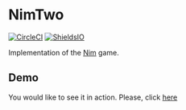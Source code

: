 # NimTwo

[![CircleCI](https://circleci.com/gh/jarmee/nim-two/tree/develop.svg?style=svg)](https://circleci.com/gh/jarmee/nim-two/tree/develop)
[![ShieldsIO](https://img.shields.io/badge/Status-Work%20In%20Progress-orange.svg)](https://github.com/jarmee/nim-two)

Implementation of the [Nim](https://en.wikipedia.org/wiki/Nim) game.

## Demo

You would like to see it in action. Please, click [here](https://stackblitz.com/github/jarmee/nim-two)
